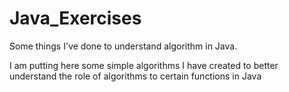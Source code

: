 # Java_Exercises
Some things I've done to understand algorithm in Java.

I am putting here some simple algorithms I have created to better understand the role of algorithms to certain functions in Java
